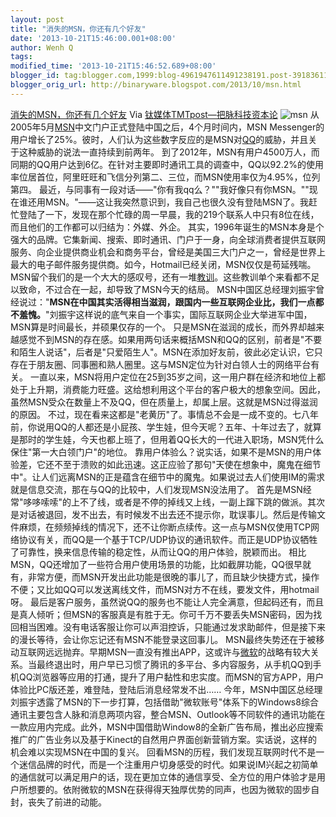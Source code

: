 ```yaml
---
layout: post
title: "消失的MSN，你还有几个好友"
date: '2013-10-21T15:46:00.001+08:00'
author: Wenh Q
tags:
modified_time: '2013-10-21T15:46:52.689+08:00'
blogger_id: tag:blogger.com,1999:blog-4961947611491238191.post-3918361166210276643
blogger_orig_url: http://binaryware.blogspot.com/2013/10/msn.html
---
```

[消失的MSN，你还有几个好友](http://www.tmtpost.com/71607.html)
Via [钛媒体TMTpost—把脉科技资本论](http://www.tmtpost.com/)
![](http://www.tmtpost.com/wp-content/uploads/2012/11/msn.jpg "msn")
从2005年5月[MSN](http://www.tmtpost.com/tag/msn "查看 MSN 中的全部文章")中文门户正式登陆中国之后，4个月时间内，MSN
Messenger的用户增长了25%。彼时，人们认为这些数字反应的是MSN对[QQ](http://www.tmtpost.com/tag/qq "查看 QQ 中的全部文章")的威胁，并且关于这种威胁的说法一直持续到前两年。
到了2012年，MSN有用户4500万人，而同期的QQ用户达到6亿。在针对主要即时通讯工具的调查中，QQ以92.2%的使用率位居首位，阿里旺旺和飞信分列第二、三位，而MSN使用率仅为4.95%，位列第四。
最近，与同事有一段对话——"你有我qq么？""我好像只有你MSN。""现在谁还用MSN。"——这让我突然意识到，我自己也很久没有登陆MSN了。我赶忙登陆了一下，发现在那个忙碌的周一早晨，我的219个联系人中只有8位在线，而且他们的工作都可以归结为：外媒、外企。
其实，1996年诞生的MSN本身是个强大的品牌。它集新闻、搜索、即时通讯、门户于一身，向全球消费者提供互联网服务、向企业提供商业机会和商务平台，曾经是美国三大门户之一，曾经是世界上最大的电子邮件服务提供商。如今，Hotmail已经关闭，MSN仅仅是苟延残喘。MSN留个我们的是一个大大的感叹号，还有一堆[教训](http://www.tmtpost.com/tag/%E6%95%99%E8%AE%AD "查看 教训 中的全部文章")。这些教训单个来看都不足以致命，不过合在一起，却导致了MSN今天的结局。
MSN中国区总经理刘振宇曾经说过："**MSN在中国其实活得相当滋润，跟国内一些互联网企业比，我们一点都不羞愧。**"刘振宇这样说的底气来自一个事实，国际互联网企业大举进军中国，MSN算是时间最长，并硕果仅存的一个。
只是MSN在滋润的成长，而外界却越来越感觉不到MSN的存在感。如果用两句话来概括MSN和QQ的区别，前者是"不要和陌生人说话"，后者是"只爱陌生人"。MSN在添加好友前，彼此必定认识，它只存在于朋友圈、同事圈和熟人圈里。这与MSN定位为针对白领人士的网络平台有关。
一直以来，MSN将用户定位在25到35岁之间，这一用户群在经济和地位上都处于上升期，消费能力旺盛。这给想利用这个平台的客户极大的想象空间。因此，虽然MSN受众在数量上不及QQ，但在质量上，却属上层。这就是MSN过得滋润的原因。
不过，现在看来这都是"老黄历"了。事情总不会是一成不变的。七八年前，你说用QQ的人都还是小屁孩、学生娃，但今天呢？五年、十年过去了，就算是那时的学生娃，今天也都上班了，但用着QQ长大的一代进入职场，MSN凭什么保住"第一大白领门户"的地位。
靠用户体验么？说实话，如果不是MSN的用户体验差，它还不至于溃败的如此迅速。这正应验了那句"天使在想象中，魔鬼在细节中"。让人们远离MSN的正是蕴含在细节中的魔鬼。如果说过去人们使用IM的需求就是信息交流，那在与QQ的比较中，人们发现MSN没法用了。
首先是MSN经常"哆哆嗦嗦"的上不了线，或者是不停的掉线又上线，一副上蹿下跳的做派。其次是对话被退回，发不出去，有时候发不出去还不提示你，耽误事儿。然后是传输文件麻烦，在频频掉线的情况下，还不让你断点续传。这一点与MSN仅使用TCP网络协议有关，而QQ是一个基于TCP/UDP协议的通讯软件。而正是UDP协议牺牲了可靠性，换来信息传输的稳定性，从而让QQ的用户体验，脱颖而出。
相比MSN，QQ还增加了一些符合用户使用场景的功能，比如截屏功能，QQ很早就有，非常方便，而MSN开发出此功能是很晚的事儿了，而且缺少快捷方式，操作不便；又比如QQ可以发送离线文件，而MSN对方不在线，要发文件，用hotmail呀。
最后是客户服务，虽然说QQ的服务也不能让人完全满意，但起码还有，而且是真人倾听；但MSN的客服真是有胜于无。你可千万不要丢失MSN密码，因为找回相当困难。没有电话客服让你可以声泪控诉，只能通过发求助邮件，但是接下来的漫长等待，会让你忘记还有MSN不能登录这回事儿。
MSN最终失势还在于被移动互联网远远抛弃。早期MSN一直没有推出APP，这或许与[微软](http://www.tmtpost.com/tag/microsoft "查看 微软 中的全部文章")的战略有较大关系。当最终退出时，用户早已习惯了腾讯的多平台、多内容服务，从手机QQ到手机QQ浏览器等应用的打通，提升了用户黏性和忠实度。而MSN的官方APP，用户体验比PC版还差，难登陆，登陆后消息经常发不出……
今年，MSN中国区总经理刘振宇透露了MSN的下一步打算，包括借助"微软账号"体系下的Windows8综合通讯主要包含人脉和消息两项内容，整合MSN、Outlook等不同软件的通讯功能在一款应用内完成。此外，MSN中国借助Window8的全新广告布局，推出必应搜索推广的广告业务以及基于Kinect的自然用户界面创新营销方案。实话说，这样的机会难以实现MSN在中国的复兴。
回看MSN的历程，我们发现互联网时代不是一个迷信品牌的时代，而是一个注重用户切身感受的时代。如果说IM兴起之初简单的通信就可以满足用户的话，现在更加立体的通信享受、全方位的用户体验才是用户所想要的。依附微软的MSN在获得得天独厚优势的同声，也因为微软的固步自封，丧失了前进的动能。
